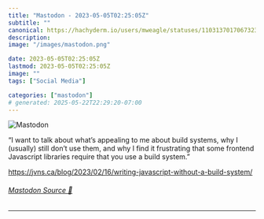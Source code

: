 ```yaml
---
title: "Mastodon - 2023-05-05T02:25:05Z"
subtitle: ""
canonical: https://hachyderm.io/users/mweagle/statuses/110313701706732379
description:
image: "/images/mastodon.png"

date: 2023-05-05T02:25:05Z
lastmod: 2023-05-05T02:25:05Z
image: ""
tags: ["Social Media"]

categories: ["mastodon"]
# generated: 2025-05-22T22:29:20-07:00
---
```

![Mastodon](/images/mastodon.png)

<p>“I want to talk about what’s appealing to me about build systems, why I (usually) still don’t use them, and why I find it frustrating that some frontend Javascript libraries require that you use a build system.”</p><p><a href="https://jvns.ca/blog/2023/02/16/writing-javascript-without-a-build-system/" target="_blank" rel="nofollow noopener noreferrer" translate="no"><span class="invisible">https://</span><span class="ellipsis">jvns.ca/blog/2023/02/16/writin</span><span class="invisible">g-javascript-without-a-build-system/</span></a></p>


###### [Mastodon Source 🐘](https://hachyderm.io/@mweagle/110313701706732379)

___
